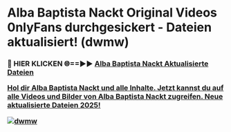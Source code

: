# Alba Baptista Nackt Original Videos 0nlyFans durchgesickert - Dateien aktualisiert! (dwmw)

<h3>🔴 HIER KLICKEN 🌐==►► <a href="https://tinyurl.com/h6vf6nb8" rel="nofollow">Alba Baptista Nackt Aktualisierte Dateien

Hol dir Alba Baptista Nackt und alle Inhalte. Jetzt kannst du auf alle Videos und Bilder von Alba Baptista Nackt zugreifen. Neue aktualisierte Dateien 2025!

[![dwmw](https://i.imgur.com/sD4kR3V.gif)](https://tinyurl.com/h6vf6nb8)
